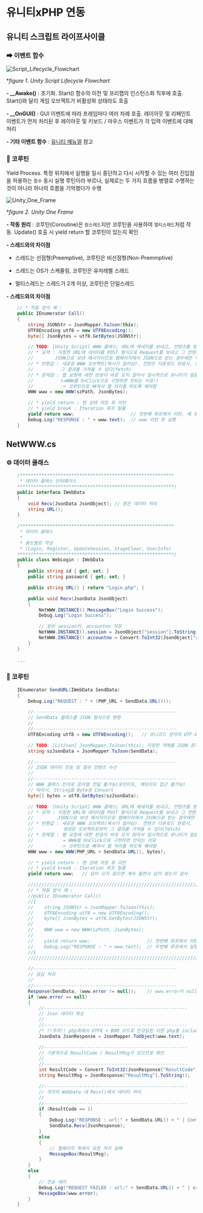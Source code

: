 # 유니티xPHP 연동
## 유니티 스크립트 라이프사이클
### ➡ 이벤트 함수
  ![Script_Lifecycle_Flowchart](https://github.com/kbm0996/-SystemLink-UNITYxPHPxDB/blob/master/JPG/Script_Lifecycle_Flowchart.png)
  
  **figure 1. Unity Script Lifecycle Flowchart*
  
**- __Awake()** : 초기화. Start() 함수의 이전 및 프리팹의 인스턴스화 직후에 호출. Start()와 달리 게임 오브젝트가 비활성화 상태라도 호출

**- __OnGUI()** : GUI 이벤트에 따라 프레임마다 여러 차례 호출. 레이아웃 및 리페인트 이벤트가 먼저 처리된 후 레이아웃 및 키보드 / 마우스 이벤트가 각 입력 이벤트에 대해 처리

**- 기타 이벤트 함수** : [유니티 매뉴얼](https://docs.unity3d.com/kr/530/Manual/ExecutionOrder.html) 참고
  
### 🔄 코루틴
Yield Process. 특정 위치에서 실행을 일시 중단하고 다시 시작할 수 있는 여러 진입점을 허용하는 `함수`
동시 실행 루틴이라 부르나, 실제로는 두 가지 흐름을 병렬로 수행하는 것이 아니라 하나의 흐름을 기억했다가 수행

  ![Unity_One_Frame](https://github.com/kbm0996/-SystemLink-UNITYxPHPxDB/blob/master/JPG/Unity_One_Frame.jpg)
  
  **figure 2. Unity One Frame*

**- 작동 원리** : 코루틴(Coroutine)은 `원스레드`지만 코루틴을 사용하여 `멀티스레드`처럼 작동. Update() 호출 시 yield return 할 코루틴이 있는지 확인

**- 스레드와의 차이점** 

- 스레드는 선점형(Preemptive), 코루틴은 비선점형(Non-Premmptive)

- 스레드는 OS가 스케줄링, 코루틴은 유저레벨 스레드

- 멀티스레드는 스레드가 2개 이상, 코루틴은 단일스레드

**- 스레드와의 차이점** 

```c#
    // * 작동 방식 예 :
    public IEnumerator Call()   
    {
        string JSONStr = JsonMapper.ToJson(this);
        UTF8Encoding utf8 = new UTF8Encoding();
        byte[] JsonBytes = utf8.GetBytes(JSONStr);

        // TODO: [Unity Script] WWW 클래스; URL에 메세지를 보내고, 컨텐츠를 받아오는 유틸리티 모듈
        // * 요약 : 지정한 URL에 데이터를 POST 형식으로 Request를 보내고 그 컨텐츠를 받아옴. 
        //        JSON으로 보낸 메시지이므로 웹페이지에서 JSON으로 받는 경우에만 작동
        // * 반환값 : 새로운 WWW 오브젝트(복사가 일어남). 컨텐츠 다운로드 완료시, 생성된 오브젝트로부터 
        //          그 결과를 가져올 수 있다(fetch)
        // * 문제점 : 웹 요청에 대한 반응이 바로 오지 않아서 일시적으로 유니티가 멈춤
        //          (=WWW를 OnClick으로 구현하면 안되는 이유!)
        //          -> 코루틴으로 빠져서 웹 처리를 하도록 해야함
        WWW www = new WWW(szPath, JsonBytes);

        // * yield return : 현 상태 저장 후 리턴
        // * yield break : Iteration 루프 탈출
        yield return www;                     // 첫번째 루프에서 리턴. 매 루프마다 www가 리턴했는지 확인
        Debug.Log("RESPONSE : " + www.text);  // www 리턴 후 실행
    }
```

## NetWWW.cs
### ⚙ 데이터 클래스

```c#
    /*********************************************************
     * 데이터 클래스 인터페이스
    **********************************************************/
    public interface IWebData
    {
        void Recv(JsonData JsonObject); // 받은 데이터 처리
        string URL();
    }
    
    /*********************************************************
     * 데이터 클래스
     *  
     * 용도별로 작성
     * (Login, Register, UpdateSession, StageClear, UserInfo)
    **********************************************************/
    public class WebLogin : IWebData
    {
        public string id { get; set; }
        public string password { get; set; }

        public string URL() { return "Login.php"; }

        public void Recv(JsonData JsonObject)
        {
            NetWWW.INSTANCE().MessageBox("Login Success");
            Debug.Log("Login Success");

            // 받은 session키, accountno 저장
            NetWWW.INSTANCE().session = JsonObject["session"].ToString();
            NetWWW.INSTANCE().accountno = Convert.ToInt32(JsonObject["accountno"].ToString());
        }
    }
    
    ...
```

### 🔄 코루틴
```C#
    IEnumerator SendURL(IWebData SendData)
    {
        Debug.Log("REQUEST : " + (PHP_URL + SendData.URL()));

        //-----------------------------------------------------
        // SendData 클래스를 JSON 형식으로 변환
        //
        //-----------------------------------------------------
        UTF8Encoding utf8 = new UTF8Encoding();   // 유니코드 문자의 UTF-8 인코딩

        // TODO: [LitJson] JsonMapper.ToJson(this); 지정한 객체를 JSON 문자열로 변환하여 리턴
        string szJsonData = JsonMapper.ToJson(SendData);

        //-----------------------------------------------------
        // JSON 데이터 전송 및 결과 컨텐츠 수신
        //
        //-----------------------------------------------------
        // WWW 클래스 인자로 문자열 전달 불가능(포인터도, 메모리도 접근 불가능)
        // 따라서, String을 Byte로 Convert
        byte[] bytes = utf8.GetBytes(szJsonData);

        // TODO: [Unity Script] WWW 클래스; URL에 메세지를 보내고, 컨텐츠를 받아오는 유틸리티 모듈
        // * 요약 : 지정한 URL에 데이터를 POST 형식으로 Request를 보내고 그 컨텐츠를 받아옴. 
        //         JSON으로 보낸 메시지이므로 웹페이지에서 JSON으로 받는 경우에만 작동
        // * 반환값 : 새로운 WWW 오브젝트(복사가 일어남). 컨텐츠 다운로드 완료시, 
        //           생성된 오브젝트로부터 그 결과를 가져올 수 있다(fetch)
        // * 문제점 : 웹 요청에 대한 반응이 바로 오지 않아서 일시적으로 유니티가 멈춤
        //           = WWW를 OnClick으로 구현하면 안되는 이유
        //          -> 코루틴으로 빠져서 웹 처리를 하도록 해야함
        WWW www = new WWW(PHP_URL + SendData.URL(), bytes);

        // * yield return : 현 상태 저장 후 리턴
        // * yield break : Iteration 루프 탈출
        yield return www;   // 답이 오지 않으면 계속 돌면서 답이 왔는지 검사

        //////////////////////////////////////////////////////////////////////
        // * 작동 방식 예 :
        //public IEnumerator Call()   
        //{
        //    string JSONStr = JsonMapper.ToJson(this);
        //    UTF8Encoding utf8 = new UTF8Encoding();
        //    byte[] JsonBytes = utf8.GetBytes(JSONStr);
        //
        //    WWW www = new WWW(szPath, JsonBytes);
        //
        //    yield return www;                     // 첫번째 루프에서 리턴
        //    Debug.Log("RESPONSE : " + www.text);  // 두번째 루프에서 실행
        //}
        //////////////////////////////////////////////////////////////////////

        //-----------------------------------------------------
        // 응답 처리
        //
        //-----------------------------------------------------
        Response(SendData, (www.error != null));    // www.error이 null이면 true, 아니면 false
        if (www.error == null)
        {
            //-----------------------------------------------------
            // Json 데이터 파싱
            //
            //-----------------------------------------------------
            /* !!주의!! php측에서 UTF8 + BOM 코드로 인코딩된 다른 php를 include할 경우 에러 발생 */
            JsonData JsonResponse = JsonMapper.ToObject(www.text);

            //-----------------------------------------------------
            // 기본적으로 ResultCode / ResultMsg가 있으므로 확인
            //
            //-----------------------------------------------------
            int ResultCode = Convert.ToInt32(JsonResponse["ResultCode"].ToString());
            string ResultMsg = JsonResponse["ResultMsg"].ToString();

            //-----------------------------------------------------
            // 각각의 WebData 내 Recv()에서 데이터 처리
            //
            //-----------------------------------------------------
            if (ResultCode == 1)
            {
                Debug.Log("RESPONSE : url:" + SendData.URL() + " | Contents:" + www.text);
                SendData.Recv(JsonResponse);
            }
            else
            {
                // 웹페이지 측에서 요청 처리 실패 
                MessageBox(ResultMsg);
            }
        }
        else
        {
            // 전송 에러
            Debug.Log("REQUEST FAILED : url:" + SendData.URL() + " | error:" + www.error);
            MessageBox(www.error);
        }
    }
```
